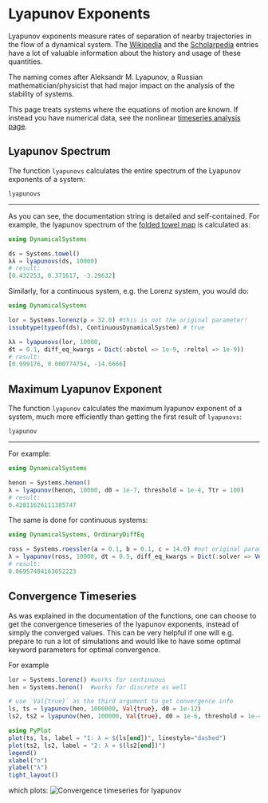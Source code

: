 # Lyapunov Exponents
Lyapunov exponents measure rates of separation of nearby trajectories in the flow
of a dynamical system. The [Wikipedia](https://en.wikipedia.org/wiki/Lyapunov_exponent) and the [Scholarpedia](http://www.scholarpedia.org/article/Lyapunov_exponent) entries have a lot of valuable information about the history and usage of these quantities.

The naming comes after Aleksandr M. Lyapunov, a Russian mathematician/physicist that had major impact on the analysis of the stability of systems.

This page treats systems where the equations of motion are known. If instead
you have numerical data, see the nonlinear [timeseries analysis page](nlts).

## Lyapunov Spectrum
The function `lyapunovs` calculates the entire spectrum of the Lyapunov
exponents of a system:
```@docs
lyapunovs
```
---
As you can see, the documentation string is detailed and self-contained. For example,
the lyapunov spectrum of the [folded towel map](http://www.scholarpedia.org/article/Hyperchaos)
is calculated as:
```julia
using DynamicalSystems

ds = Systems.towel()
λλ = lyapunovs(ds, 10000)
# result:
[0.432253, 0.371617, -3.29632]
```
Similarly, for a continuous system, e.g. the Lorenz system, you would do:
```julia
using DynamicalSystems

lor = Systems.lorenz(ρ = 32.0) #this is not the original parameter!
issubtype(typeof(ds), ContinuousDynamicalSystem) # true

λλ = lyapunovs(lor, 10000,
dt = 0.1, diff_eq_kwargs = Dict(:abstol => 1e-9, :reltol => 1e-9))
# result:
[0.999176, 0.000774754, -14.6666]
```

## Maximum Lyapunov Exponent
The function `lyapunov` calculates the maximum lyapunov exponent of a system, much
more efficiently than getting the first result of `lyapunovs`:
```@docs
lyapunov
```
---
For example:
```julia
using DynamicalSystems

henon = Systems.henon()
λ = lyapunov(henon, 10000, d0 = 1e-7, threshold = 1e-4, Ttr = 100)
# result:
0.42011626111385747
```
The same is done for continuous systems:
```julia
using DynamicalSystems, OrdinaryDiffEq

ross = Systems.roessler(a = 0.1, b = 0.1, c = 14.0) #not original parameters
λ = lyapunov(ross, 10000, dt = 0.5, diff_eq_kwargs = Dict(:solver => Vern8()))
# result:
0.06957484163052223
```
## Convergence Timeseries
As was explained in the documentation of the functions, one can choose to get
the convergence timeseries of the lyapunov exponents, instead of simply the
converged values. This can be very helpful if one will e.g. prepare to run a
lot of simulations and would like to have some optimal keyword parameters for
optimal convergence.

For example
```julia
lor = Systems.lorenz() #works for continuous
hen = Systems.henon()  #works for discrete as well

# use `Val{true}` as the third argument to get convergence info
ls, ts = lyapunov(hen, 1000000, Val{true}, d0 = 1e-12)
ls2, ts2 = lyapunov(hen, 100000, Val{true}, d0 = 1e-6, threshold = 1e-4)

using PyPlot
plot(ts, ls, label = "1: λ = $(ls[end])", linestyle="dashed")
plot(ts2, ls2, label = "2: λ = $(ls2[end])")
legend()
xlabel("n")
ylabel("λ")
tight_layout()
```
which plots:
![Convergence timeseries for lyapunov](https://i.imgur.com/MEaXnyB.png)
